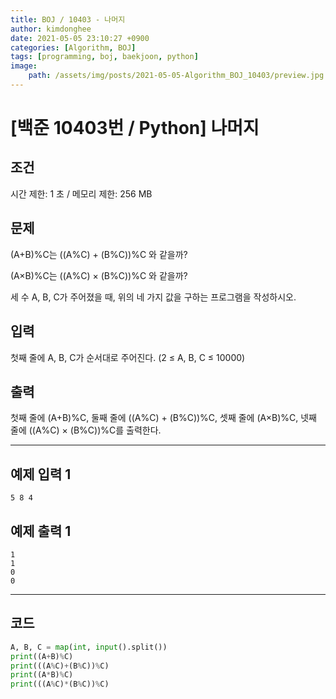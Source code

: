 ```yaml
---
title: BOJ / 10403 - 나머지
author: kimdonghee
date: 2021-05-05 23:10:27 +0900
categories: [Algorithm, BOJ]
tags: [programming, boj, baekjoon, python]
image:
    path: /assets/img/posts/2021-05-05-Algorithm_BOJ_10403/preview.jpg
---
```


# **[백준 10403번 / Python] 나머지**

## **조건**

시간 제한: 1 초 / 메모리 제한: 256 MB

## **문제**

(A+B)%C는 ((A%C) + (B%C))%C 와 같을까?

(A×B)%C는 ((A%C) × (B%C))%C 와 같을까?

세 수 A, B, C가 주어졌을 때, 위의 네 가지 값을 구하는 프로그램을 작성하시오.

## **입력**

첫째 줄에 A, B, C가 순서대로 주어진다. (2 ≤ A, B, C ≤ 10000)

## **출력**

첫째 줄에 (A+B)%C, 둘째 줄에 ((A%C) + (B%C))%C, 셋째 줄에 (A×B)%C, 넷째 줄에 ((A%C) × (B%C))%C를 출력한다.

---

## **예제 입력 1**

```
5 8 4
```

## **예제 출력 1**

```
1
1
0
0
```

---

## **코드**

```python
A, B, C = map(int, input().split())
print((A+B)%C)
print(((A%C)+(B%C))%C)
print((A*B)%C)
print(((A%C)*(B%C))%C)
```